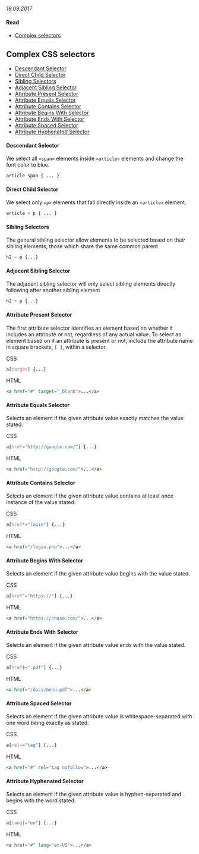 *19.09.2017*

#### Read

- [Complex selectors](http://learn.shayhowe.com/advanced-html-css/complex-selectors/)

## Complex CSS selectors
- [Descendant Selector](#descendant-selector)
- [Direct Child Selector](#direct-child-selector)
- [Sibling Selectors](#sibling-selectors)
- [Adjacent Sibling Selector](#adjacent-sibling-selector)
- [Attribute Present Selector](#attribute-present-selector)
- [Attribute Equals Selector](#attribute-equals-selector)
- [Attribute Contains Selector](#attribute-contains-selector)
- [Attribute Begins With Selector](#attribute-begins-with-selector)
- [Attribute Ends With Selector](#attribute-ends-with-selector)
- [Attribute Spaced Selector](#attribute-spaced-selector)
- [Attribute Hyphenated Selector](#attribute-hyphenated-selector)

#### Descendant Selector
We select all `<span>` elements inside `<article>` elements and change the font color to blue.
```css
article span { ... }
```

#### Direct Child Selector
We select only `<p>` elements that fall directly inside an `<article>` element.
```css
article > p { ... }
```

#### Sibling Selectors
The general sibling selector allow elements to be selected based on their sibling elements, those which share the same common parent
```css
h2 ~ p {...}
```

#### Adjacent Sibling Selector
The adjacent sibling selector will only select sibling elements directly following after another sibling element
```css
h2 + p {...}
```

#### Attribute Present Selector
The first attribute selector identifies an element based on whether it includes an attribute or not, regardless of any actual value. To select an element based on if an attribute is present or not, include the attribute name in square brackets, `[ ]`, within a selector.

CSS
```css
a[target] {...}
```
HTML
```html
<a href="#" target="_blank">...</a>
```

#### Attribute Equals Selector
Selects an element if the given attribute value exactly matches the value stated.

CSS
```css
a[href="http://google.com/"] {...}
```

HTML
```html
<a href="http://google.com/">...</a>
```

#### Attribute Contains Selector
Selects an element if the given attribute value contains at least once instance of the value stated.

CSS
```css
a[href*="login"] {...}
```
HTML
```html
<a href="/login.php">...</a>
```

#### Attribute Begins With Selector
Selects an element if the given attribute value begins with the value stated.

CSS
```css
a[href^="https://"] {...}
```

HTML
```html
<a href="https://chase.com/">...</a>
```

#### Attribute Ends With Selector
Selects an element if the given attribute value ends with the value stated.

CSS
```css
a[href$=".pdf"] {...}
```

HTML
```html
<a href="/docs/menu.pdf">...</a>
```          

#### Attribute Spaced Selector
Selects an element if the given attribute value is whitespace-separated with one word being exactly as stated.

CSS
```css
a[rel~="tag"] {...}
```

HTML
```html
<a href="#" rel="tag nofollow">...</a>
```       
#### Attribute Hyphenated Selector
Selects an element if the given attribute value is hyphen-separated and begins with the word stated.

CSS
```css
a[lang|="en"] {...}
```

HTML
```html
<a href="#" lang="en-US">...</a>
```  
